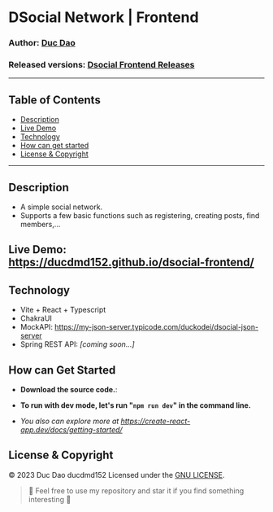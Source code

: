 #  DSocial Network | Frontend
### Author: **[Duc Dao](https://beacons.ai/ducdmd152)**
### Released versions: [ Dsocial Frontend Releases](https://github.com/ducdmd152/dsocial-frontend/releases/)

--------------------------------------------------
## Table of Contents
- [Description](#description)
- [Live Demo](#live-demo-httpsducdmd152githubiodsocial-frontend)
- [Technology](#technology)
- [How can get started](#how-can-get-started)
- [License & Copyright](#license--copyright)
--------------------------------------------------
## Description

 - A simple social network.
 - Supports a few basic functions such as registering, creating posts, find members,...

## Live Demo: https://ducdmd152.github.io/dsocial-frontend/ 

## Technology

- Vite + React + Typescript
- ChakraUI
- MockAPI: https://my-json-server.typicode.com/duckodei/dsocial-json-server
- Spring REST API: *[coming soon...]*

## How can Get Started

- **Download the source code.**:

- **To run with dev mode, let's run "`npm run dev`" in the command line.**
- *You also can explore more at https://create-react-app.dev/docs/getting-started/*

## License & Copyright
&copy; 2023 Duc Dao ducdmd152 Licensed under the [GNU LICENSE](https://github.com/ducdmd152/dsocial-frontend/blob/main/LICENSE).

> 🤟 Feel free to use my repository and star it if you find something interesting 🤟
